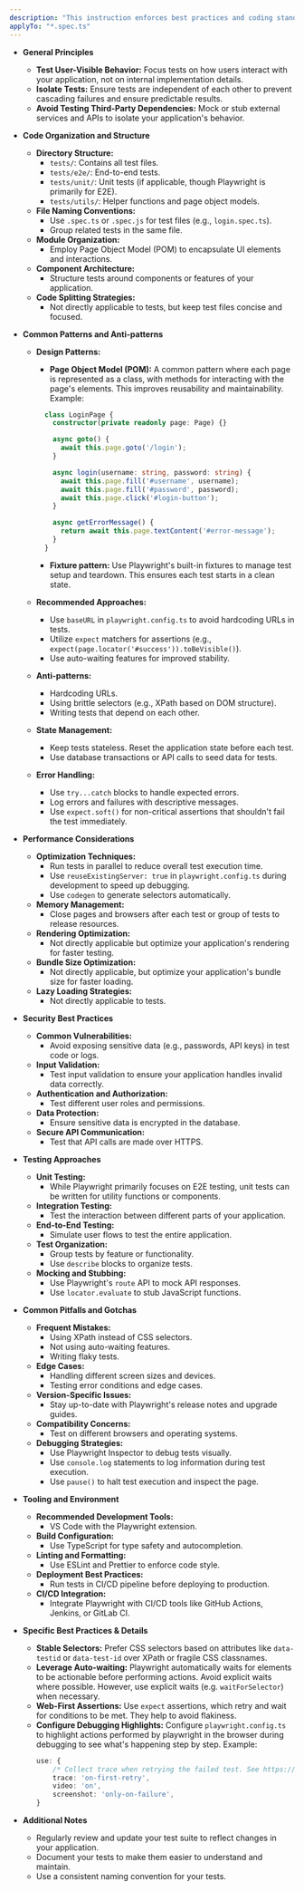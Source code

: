 ```yaml
---
description: "This instruction enforces best practices and coding standards for Playwright tests, including stable selectors, test isolation, user-centric testing, and performance considerations."
applyTo: "*.spec.ts"
---
```

- **General Principles**
  - **Test User-Visible Behavior:** Focus tests on how users interact with your application, not on internal implementation details.
  - **Isolate Tests:** Ensure tests are independent of each other to prevent cascading failures and ensure predictable results.
  - **Avoid Testing Third-Party Dependencies:** Mock or stub external services and APIs to isolate your application's behavior.

- **Code Organization and Structure**
  - **Directory Structure:**
    - `tests/`: Contains all test files.
    - `tests/e2e/`: End-to-end tests.
    - `tests/unit/`: Unit tests (if applicable, though Playwright is primarily for E2E).
    - `tests/utils/`: Helper functions and page object models.
  - **File Naming Conventions:**
    - Use `.spec.ts` or `.spec.js` for test files (e.g., `login.spec.ts`).
    - Group related tests in the same file.
  - **Module Organization:**
    - Employ Page Object Model (POM) to encapsulate UI elements and interactions.
  - **Component Architecture:**
    - Structure tests around components or features of your application.
  - **Code Splitting Strategies:**
    - Not directly applicable to tests, but keep test files concise and focused.

- **Common Patterns and Anti-patterns**
  - **Design Patterns:**
    - **Page Object Model (POM):** A common pattern where each page is represented as a class, with methods for interacting with the page's elements.  This improves reusability and maintainability. Example:
  

    ```typescript
      class LoginPage {
        constructor(private readonly page: Page) {}

        async goto() {
          await this.page.goto('/login');
        }

        async login(username: string, password: string) {
          await this.page.fill('#username', username);
          await this.page.fill('#password', password);
          await this.page.click('#login-button');
        }

        async getErrorMessage() {
          return await this.page.textContent('#error-message');
        }
      }
    ```
    
    - **Fixture pattern:** Use Playwright's built-in fixtures to manage test setup and teardown. This ensures each test starts in a clean state.
  - **Recommended Approaches:**
    - Use `baseURL` in `playwright.config.ts` to avoid hardcoding URLs in tests.
    - Utilize `expect` matchers for assertions (e.g., `expect(page.locator('#success')).toBeVisible()`).
    - Use auto-waiting features for improved stability.
  - **Anti-patterns:**
    - Hardcoding URLs.
    - Using brittle selectors (e.g., XPath based on DOM structure).
    - Writing tests that depend on each other.
  - **State Management:**
    - Keep tests stateless. Reset the application state before each test.
    - Use database transactions or API calls to seed data for tests.
  - **Error Handling:**
    - Use `try...catch` blocks to handle expected errors.
    - Log errors and failures with descriptive messages.
    - Use `expect.soft()` for non-critical assertions that shouldn't fail the test immediately.

- **Performance Considerations**
  - **Optimization Techniques:**
    - Run tests in parallel to reduce overall test execution time.
    - Use `reuseExistingServer: true` in `playwright.config.ts` during development to speed up debugging.
    - Use `codegen` to generate selectors automatically.
  - **Memory Management:**
    - Close pages and browsers after each test or group of tests to release resources.
  - **Rendering Optimization:**
    - Not directly applicable but optimize your application's rendering for faster testing.
  - **Bundle Size Optimization:**
    - Not directly applicable, but optimize your application's bundle size for faster loading.
  - **Lazy Loading Strategies:**
    - Not directly applicable to tests.

- **Security Best Practices**
  - **Common Vulnerabilities:**
    - Avoid exposing sensitive data (e.g., passwords, API keys) in test code or logs.
  - **Input Validation:**
    - Test input validation to ensure your application handles invalid data correctly.
  - **Authentication and Authorization:**
    - Test different user roles and permissions.
  - **Data Protection:**
    - Ensure sensitive data is encrypted in the database.
  - **Secure API Communication:**
    - Test that API calls are made over HTTPS.

- **Testing Approaches**
  - **Unit Testing:**
    - While Playwright primarily focuses on E2E testing, unit tests can be written for utility functions or components.
  - **Integration Testing:**
    - Test the interaction between different parts of your application.
  - **End-to-End Testing:**
    - Simulate user flows to test the entire application.
  - **Test Organization:**
    - Group tests by feature or functionality.
    - Use `describe` blocks to organize tests.
  - **Mocking and Stubbing:**
    - Use Playwright's `route` API to mock API responses.
    - Use `locator.evaluate` to stub JavaScript functions.

- **Common Pitfalls and Gotchas**
  - **Frequent Mistakes:**
    - Using XPath instead of CSS selectors.
    - Not using auto-waiting features.
    - Writing flaky tests.
  - **Edge Cases:**
    - Handling different screen sizes and devices.
    - Testing error conditions and edge cases.
  - **Version-Specific Issues:**
    - Stay up-to-date with Playwright's release notes and upgrade guides.
  - **Compatibility Concerns:**
    - Test on different browsers and operating systems.
  - **Debugging Strategies:**
    - Use Playwright Inspector to debug tests visually.
    - Use `console.log` statements to log information during test execution.
    - Use `pause()` to halt test execution and inspect the page.

- **Tooling and Environment**
  - **Recommended Development Tools:**
    - VS Code with the Playwright extension.
  - **Build Configuration:**
    - Use TypeScript for type safety and autocompletion.
  - **Linting and Formatting:**
    - Use ESLint and Prettier to enforce code style.
  - **Deployment Best Practices:**
    - Run tests in CI/CD pipeline before deploying to production.
  - **CI/CD Integration:**
    - Integrate Playwright with CI/CD tools like GitHub Actions, Jenkins, or GitLab CI.

- **Specific Best Practices & Details**
    - **Stable Selectors:** Prefer CSS selectors based on attributes like `data-testid` or `data-test-id` over XPath or fragile CSS classnames.
    - **Leverage Auto-waiting:** Playwright automatically waits for elements to be actionable before performing actions.  Avoid explicit waits where possible. However, use explicit waits (e.g. `waitForSelector`) when necessary.
    - **Web-First Assertions:** Use `expect` assertions, which retry and wait for conditions to be met. They help to avoid flakiness.
    - **Configure Debugging Highlights:**  Configure `playwright.config.ts` to highlight actions performed by playwright in the browser during debugging to see what's happening step by step. Example:
        ```typescript
        use: {
            /* Collect trace when retrying the failed test. See https://playwright.dev/docs/trace-viewer */
            trace: 'on-first-retry',
            video: 'on',
            screenshot: 'only-on-failure',
        }
        ```

- **Additional Notes**
    - Regularly review and update your test suite to reflect changes in your application.
    - Document your tests to make them easier to understand and maintain.
    - Use a consistent naming convention for your tests.